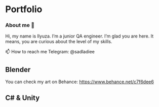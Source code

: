 # Portfolio

### About me :wave:

Hi, my name is Ilyuza. I’m a junior QA engineer. I’m glad you are here. It means, you are curious about the level of my skills.

📫 How to reach me Telegram: @sadladiee 

## Blender 

You can check my art on Behance: https://www.behance.net/c7f6dee6

## C# & Unity 
